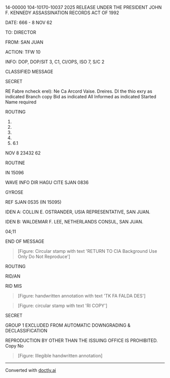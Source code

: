 14-00000
104-10170-10037 2025 RELEASE UNDER THE PRESIDENT JOHN F. KENNEDY ASSASSINATION RECORDS ACT OF 1992

DATE: 666 - 8 NOV 62

TO: DIRECTOR

FROM: SAN JUAN

ACTION: TFW 10

INFO: DOP, DOP/SIT 3, C1, CI/OPS, ISO 7, S/C 2

CLASSIFIED MESSAGE

SECRET

RE Fabre ncheck erel):
Ne Ca Arcord Vaise. Dreires.
Dl the thio exry as indicated
Branch copy Bid as indicated
All Informed as indicated
Started Name required

ROUTING

1. 
2. 
3. 
4. 
5. 6.1

NOV 8 23432 62

ROUTINE

IN 15096

WAVE INFO DIR HAGU CITE SJAN 0836

GYROSE

REF SJAN 0S35 (IN 15095)

IDEN A: COLLIN E. OSTRANDER, USIA REPRESENTATIVE, SAN JUAN.

IDEN B: WALDEMAR F. LEE, NETHERLANDS CONSUL, SAN JUAN.

04;11

END OF MESSAGE

> [Figure: Circular stamp with text 'RETURN TO CIA Background Use Only Do Not Reproduce']

ROUTING

RID/AN

RID MIS

> [Figure: handwritten annotation with text 'TK FA FALDA DES']

> [Figure: circular stamp with text 'RI COPY']


SECRET

GROUP 1
EXCLUDED FROM AUTOMATIC DOWNGRADING &
DECLASSIFICATION

REPRODUCTION BY OTHER THAN THE ISSUING OFFICE IS PROHIBITED. Copy No

> [Figure: Illegible handwritten annotation]


---
Converted with [doctly.ai](https://doctly.ai)